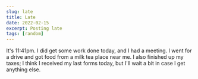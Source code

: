 ```yaml
---
slug: late
title: Late
date: 2022-02-15
excerpt: Posting late
tags: [random]
---
```


It's 11:41pm. I did get some work done today, and I had a meeting. I went for a drive and got food from a milk tea place near me. I also finished up my taxes; I think I received my last forms today, but I'll wait a bit in case I get anything else.

